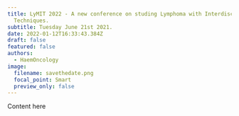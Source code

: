 ```yaml
---
title: LyMIT 2022 - A new conference on studing Lymphoma with Interdisciplinary
  Techniques.
subtitle: Tuesday June 21st 2021.
date: 2022-01-12T16:33:43.384Z
draft: false
featured: false
authors:
  - HaemOncology
image:
  filename: savethedate.png
  focal_point: Smart
  preview_only: false
---
```

Content here
